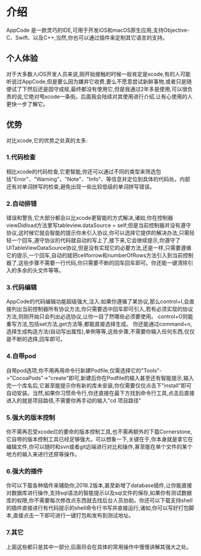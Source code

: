 # 介绍
AppCode 是一款灵巧的IDE,可用于开发iOS和macOS原生应用,支持Objective-C、Swift、以及C++,当然,你也可以通过插件来定制其它语言的支持。
## 个人体验
对于大多数人iOS开发人员来说,刚开始接触的时候一般肯定是xcode,有的人可能听说过AppCode,但是要么因为嫌弃它收费,要么不愿意尝试新鲜事物,或者只是随便试了下然后还是固守成规,最终都没有使用它,但是我通过2年多是使用,可以很负责的说,它绝对甩xcode一条街。后面我会陆续对其使用进行介绍,让有心使用的人更快一步了解它。
## 优势
对比xcode,它的优势之处真的太多:
### 1.代码检查
相比xcode的代码检查,它更智能,你还可以通过不同的类型来筛选包括"Error"、"Warning"、"Note"、"Info"、等信息并定位到具体的代码处。内部还有对单词拼写的检查,避免出现一些比较低级的单词拼写错误。
### 2.自动排错
错误和警告,它大部分都会以比xcode更智能的方式解决,诸如,你在控制器viewDidload方法里写tableview.dataSource = self;但是当前控制器并没有遵守协议,这时候它就会智能的提示你未引入协议,你可以选择它提供的解决办法,只需轻轻一个回车,遵守协议的代码就自动的写上了,接下来,它会继续提示,你遵守了UITableViewDataSource协议,但是没有实现它的必要方法,还是一样,只需要遵循它的提示,一个回车,自动的就把cellforrow和numberOfRows方法引入到当前控制器了,这些步骤不需要一行代码,你只需要不断的回车回车即可。你还能一键清除引入的多余的头文件等等。
### 3.代码编辑
AppCode的代码编辑功能超级强大,注入:如果你遵循了某协议,那么control+I,会直接列出当前控制器所有协议方法,你只需要选中回车即可引入,若有必须实现的协议方法,则刚开始只会列出必选协议,让你一目了然哪些必须要使用。
control+O则能重写方法,包括set方法,get方法等,都能直接选择生成。
你还能通过command+n,选择生成构造方法(自动写出属性),单例等等,这些步骤,不需要你输入任何东西,仅仅是不断的选择,回车即可。
### 4.自带pod
自带pod选项,你不用再用命令行新建Podfile,仅需选择它的"Tools"->"CocoaPods"->"create"即可,新建后你在Podfile的输入甚至还有智能提示,输入完一个库名后,它甚至能提示你有新的库未安装,你仅需要仅仅点击下"install"即可自动安装。当然,如果你习惯命令行,你还直接在最下方找到命令行工具,点击后直接进入的就是项目路径,不需要你再手动的输入"cd 项目路径"
### 5.强大的版本控制
你不需再忍受xcode烂的要命的版本控制工具,也不需再额外的下载Cornerstone,它自带的版本控制工具已经足够强大。可以想象一下,关键在于,你本身就是拿它在编辑文件,你可以随时和svn或者git远端进行对比和操作,甚至能在单个文件的某个地方的输入来进行还原等操作。
### 6.强大的插件
你可以下载各种插件来辅助你,2018.2版本,甚至新增了database插件,让你能直接对数据库进行操作,支持sql语法的智能提示以及sql文件的保存,如果你有测试数据库的权限,你不需要每次修改点东西就去找后台人员协助。你还可以下载支持shell的插件直接进行有代码提示的shell命令行书写并直接运行,诸如,你可以写好打包脚本,直接点击一下即可进行一键打包和发布到测试地址。
### 7.其它
上面这些都只是其中一部分,后面将会在具体的常用操作中慢慢讲解其强大之处。









 





